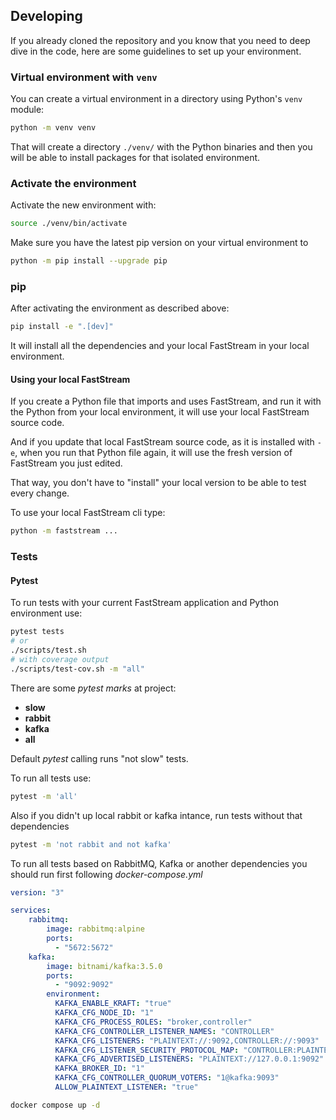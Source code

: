 ## Developing

If you already cloned the repository and you know that you need to deep dive in the code, here are some guidelines to set up your environment.

### Virtual environment with `venv`

You can create a virtual environment in a directory using Python's `venv` module:

```bash
python -m venv venv
```

That will create a directory `./venv/` with the Python binaries and then you will be able to install packages for that isolated environment.

### Activate the environment

Activate the new environment with:

```bash
source ./venv/bin/activate
```

Make sure you have the latest pip version on your virtual environment to 

```bash
python -m pip install --upgrade pip
```

### pip

After activating the environment as described above:

```bash
pip install -e ".[dev]"
```

It will install all the dependencies and your local FastStream in your local environment.

#### Using your local FastStream

If you create a Python file that imports and uses FastStream, and run it with the Python from your local environment, it will use your local FastStream source code.

And if you update that local FastStream source code, as it is installed with `-e`, when you run that Python file again, it will use the fresh version of FastStream you just edited.

That way, you don't have to "install" your local version to be able to test every change.

To use your local FastStream cli type:

```bash
python -m faststream ...
```

### Tests

#### Pytest

To run tests with your current FastStream application and Python environment use:

```bash
pytest tests
# or
./scripts/test.sh
# with coverage output
./scripts/test-cov.sh -m "all"
```

There are some *pytest marks* at project:

* **slow**
* **rabbit**
* **kafka**
* **all**

Default *pytest* calling runs "not slow" tests.

To run all tests use:

```bash
pytest -m 'all'
```

Also if you didn't up local rabbit or kafka intance, run tests without that dependencies

```bash
pytest -m 'not rabbit and not kafka'
```

To run all tests based on RabbitMQ, Kafka or another dependencies you should run first following *docker-compose.yml*

```yaml
version: "3"

services:
    rabbitmq:
        image: rabbitmq:alpine
        ports:
          - "5672:5672"
    kafka:
        image: bitnami/kafka:3.5.0
        ports:
          - "9092:9092"
        environment:
          KAFKA_ENABLE_KRAFT: "true"
          KAFKA_CFG_NODE_ID: "1"
          KAFKA_CFG_PROCESS_ROLES: "broker,controller"
          KAFKA_CFG_CONTROLLER_LISTENER_NAMES: "CONTROLLER"
          KAFKA_CFG_LISTENERS: "PLAINTEXT://:9092,CONTROLLER://:9093"
          KAFKA_CFG_LISTENER_SECURITY_PROTOCOL_MAP: "CONTROLLER:PLAINTEXT,PLAINTEXT:PLAINTEXT"
          KAFKA_CFG_ADVERTISED_LISTENERS: "PLAINTEXT://127.0.0.1:9092"
          KAFKA_BROKER_ID: "1"
          KAFKA_CFG_CONTROLLER_QUORUM_VOTERS: "1@kafka:9093"
          ALLOW_PLAINTEXT_LISTENER: "true"

```

```bash
docker compose up -d
```
